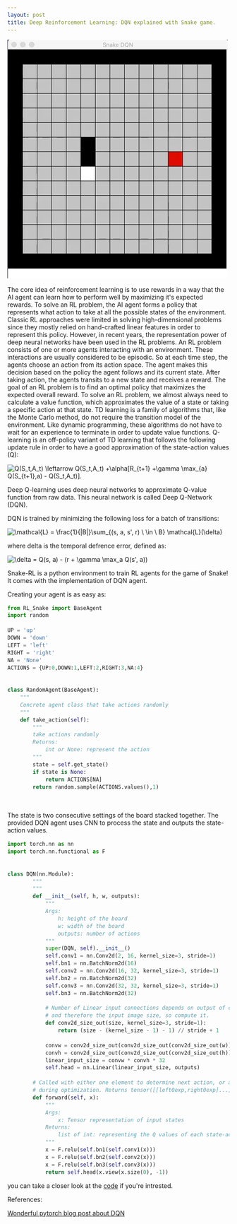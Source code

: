 ```yaml
---
layout: post
title: Deep Reinforcement Learning: DQN explained with Snake game.
---
```


!["Snake Img"](../images/snake.gif?style=centerme) 



The core idea of reinforcement learning is to use rewards in a way that the AI agent can learn how to perform well by maximizing it's expected rewards. To solve an RL problem, the AI agent forms a policy that represents what action to take at all the possible states of the environment.
Classic RL approaches were limited in solving high-dimensional problems since they mostly relied on hand-crafted linear features in order to represent this policy. However, in recent years, the representation power of deep neural networks have been used in the RL problems.
An RL problem consists of one or more agents interacting with an environment. These interactions are usually considered to be episodic. So at each time step, the agents choose an action from its action space. The agent makes this decision based on the policy the agent follows and its current state. After taking action, the agents transits to a new state and receives a reward. The goal of an RL problem is to find an optimal policy that maximizes the expected overall reward. To solve an RL problem, we almost always need to calculate a value function, which approximates the value of a state or taking a specific action at that state.
TD learning is a family of algorithms that, like the Monte Carlo method, do not require the transition model of the environment. Like dynamic programming, these algorithms do not have to wait for an experience to terminate in order to update value functions. Q-learning is an off-policy variant of TD learning that follows the following update rule in order to have a good approximation of the state-action values (Q):


<img src="https://tex.s2cms.ru/svg/Q(S_t%2CA_t)%20%5Cleftarrow%20Q(S_t%2CA_t)%20%2B%5Calpha%5BR_%7Bt%2B1%7D%20%2B%5Cgamma%20%5Cmax_%7Ba%7D%20Q(S_%7Bt%2B1%7D%2Ca)%20-%20Q(S_t%2CA_t)%5D." alt="Q(S_t,A_t) \leftarrow Q(S_t,A_t) +\alpha[R_{t+1} +\gamma \max_{a} Q(S_{t+1},a) - Q(S_t,A_t)]." />




Deep Q-learning uses deep neural networks to approximate Q-value function from raw data. This neural network is called Deep Q-Network (DQN).

DQN is trained by minimizing the following loss for a batch of transitions:


<img src="https://tex.s2cms.ru/svg/%5Cmathcal%7BL%7D%20%3D%20%5Cfrac%7B1%7D%7B%7CB%7C%7D%5Csum_%7B(s%2C%20a%2C%20s'%2C%20r)%20%5C%20%5Cin%20%5C%20B%7D%20%5Cmathcal%7BL%7D(%5Cdelta)" alt="\mathcal{L} = \frac{1}{|B|}\sum_{(s, a, s', r) \ \in \ B} \mathcal{L}(\delta)" />

where delta is the temporal defrence error, defined as:

<img src="https://tex.s2cms.ru/svg/%5Cdelta%20%3D%20Q(s%2C%20a)%20-%20(r%20%2B%20%5Cgamma%20%5Cmax_a%20Q(s'%2C%20a))%20" alt="\delta = Q(s, a) - (r + \gamma \max_a Q(s', a)) " />

Snake-RL is a python environment to train RL agents for the game of Snake! It comes with the implementation of DQN agent.

Creating your agent is as easy as:
```python
from RL_Snake import BaseAgent
import random

UP = 'up'
DOWN = 'down'
LEFT = 'left'
RIGHT = 'right'
NA = 'None'
ACTIONS = {UP:0,DOWN:1,LEFT:2,RIGHT:3,NA:4}


class RandomAgent(BaseAgent):
    """
    Concrete agent class that take actions randomly
    """
    def take_action(self):
        """
        take actions randomly
        Returns:
            int or None: represent the action
        """
        state = self.get_state()
        if state is None:
            return ACTIONS[NA]
        return random.sample(ACTIONS.values(),1)
        
        
```
The state is two consecutive settings of the board stacked together.
The provided DQN agent uses CNN to process the state and outputs the state-action values.
```python
import torch.nn as nn
import torch.nn.functional as F


class DQN(nn.Module):
        """
        """
        def __init__(self, h, w, outputs):
            """
            Args:
                h: height of the board
                w: width of the board
                outputs: number of actions
            """
            super(DQN, self).__init__()
            self.conv1 = nn.Conv2d(2, 16, kernel_size=3, stride=1)
            self.bn1 = nn.BatchNorm2d(16)
            self.conv2 = nn.Conv2d(16, 32, kernel_size=3, stride=1)
            self.bn2 = nn.BatchNorm2d(32)
            self.conv3 = nn.Conv2d(32, 32, kernel_size=3, stride=1)
            self.bn3 = nn.BatchNorm2d(32)

            # Number of Linear input connections depends on output of conv2d layers
            # and therefore the input image size, so compute it.
            def conv2d_size_out(size, kernel_size=3, stride=1):
                return (size - (kernel_size - 1) - 1) // stride + 1

            convw = conv2d_size_out(conv2d_size_out(conv2d_size_out(w)))
            convh = conv2d_size_out(conv2d_size_out(conv2d_size_out(h)))
            linear_input_size = convw * convh * 32
            self.head = nn.Linear(linear_input_size, outputs)

        # Called with either one element to determine next action, or a batch
        # during optimization. Returns tensor([[left0exp,right0exp]...]).
        def forward(self, x):
            """
            Args:
                x: Tensor representation of input states
            Returns:
                list of int: representing the Q values of each state-action pair
            """
            x = F.relu(self.bn1(self.conv1(x)))
            x = F.relu(self.bn2(self.conv2(x)))
            x = F.relu(self.bn3(self.conv3(x)))
            return self.head(x.view(x.size(0), -1))
```
you can take a closer look at the [code](https://github.com/mkhoshpa/Snake-RL) if you're intrested.

References: 

[ Wonderful pytorch blog post about DQN](https://pytorch.org/tutorials/intermediate/reinforcement_q_learning.html)

